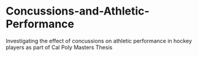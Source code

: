# Concussions-and-Athletic-Performance
Investigating the effect of concussions on athletic performance in hockey players as part of Cal Poly Masters Thesis
